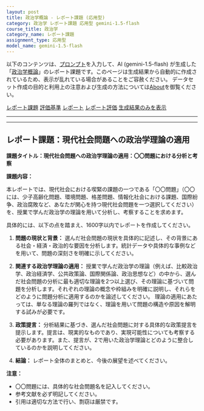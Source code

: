 ```yaml
---
layout: post
title: 政治学概論 - レポート課題 (応用型)
category: 政治学 レポート課題 応用型 gemini-1.5-flash
course_title: 政治学
category_name: レポート課題
assignment_type: 応用型
model_name: gemini-1.5-flash
---
```


以下のコンテンツは、[プロンプト](https://github.com/takedatoshiyuki/synthetic_assignments/tree/main/generated/政治学/gemini-1.5-flash/prompt_レポート課題-応用型.md)を入力して、AI (gemini-1.5-flash) が生成した「[政治学概論](/contents/政治学/)」のレポート課題です。このページは生成結果から自動的に作成されているため、表示が乱れている場合があることをご容赦ください。
データセット作成の目的と利用上の注意および生成の方法については[About](/About)を御覧ください。

[レポート課題](../レポート課題-応用型)
[評価基準](../評価基準-応用型)
[レポート](../レポート-応用型)
[レポート評価](../レポート評価-応用型)
[生成結果のみを表示](https://github.com/takedatoshiyuki/synthetic_assignments/tree/main/generated/政治学/gemini-1.5-flash/レポート課題-応用型.md)
  

***
***
  
## レポート課題：現代社会問題への政治学理論の適用

**課題タイトル：現代社会問題への政治学理論の適用：〇〇問題における分析と考察**

**課題内容：**

本レポートでは、現代社会における喫緊の課題の一つである「〇〇問題」（〇〇には、少子高齢化問題、環境問題、格差問題、情報化社会における課題、国際紛争、政治腐敗など、あなたが関心を持つ現代社会問題を一つ選択してください）を、授業で学んだ政治学の理論を用いて分析し、考察することを求めます。

具体的には、以下の点を踏まえ、1600字以内でレポートを作成してください。

1. **問題の現状と背景：** 選んだ社会問題の現状を具体的に記述し、その背景にある社会・経済・政治的な要因を分析します。統計データや具体的な事例などを用いて、問題の深刻さを明確に示してください。

2. **関連する政治学理論の適用：**  授業で学んだ政治学の理論（例えば、比較政治学、政治経済学、公共政策論、国際関係論、政治思想など）の中から、選んだ社会問題の分析に最も適切な理論を2つ以上選び、その理論に基づいて問題を分析します。それぞれの理論の概念や枠組みを明確に説明し、それらをどのように問題分析に適用するのかを論述してください。  理論の適用にあたっては、単なる理論の羅列ではなく、理論を用いて問題の構造や原因を解明する試みが必要です。

3. **政策提言：**  分析結果に基づき、選んだ社会問題に対する具体的な政策提言を提示します。提言は、現実的なものであり、実現可能性についても考察する必要があります。また、提言が、2で用いた政治学理論とどのように整合しているのかを説明してください。

4. **結論：** レポート全体のまとめと、今後の展望を述べてください。


**注意：**

* 〇〇問題には、具体的な社会問題名を記入してください。
* 参考文献を必ず明記してください。
* 引用は適切な方法で行い、剽窃は厳禁です。
